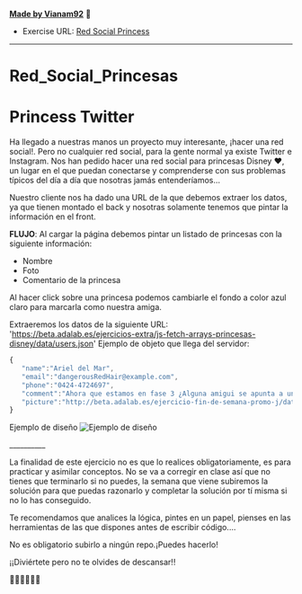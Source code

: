 **[Made by Vianam92](https://github.com/Vianam92)** 🤖️

- Exercise URL: [Red Social Princess](vianam92.github.io/Red_Social_princesas/)

---
# Red_Social_Princesas

# Princess Twitter 
Ha llegado a nuestras manos un proyecto muy interesante, ¡hacer una red social!. Pero no cualquier red social, para la gente normal ya existe Twitter e Instagram. Nos han pedido hacer una red social para princesas Disney ❤️, un lugar en el que puedan conectarse y comprenderse con sus problemas típicos del día a día que nosotras jamás entenderíamos...

Nuestro cliente nos ha dado una URL de la que debemos extraer los datos, ya que tienen montado el back y nosotras solamente tenemos que pintar la información en el front.

**FLUJO**:
Al cargar la página debemos pintar un listado de princesas con la siguiente información:
- Nombre
- Foto
- Comentario de la princesa

Al hacer click sobre una princesa podemos cambiarle el fondo a color azul claro para marcarla como nuestra amiga.

Extraeremos los datos de la siguiente URL: 'https://beta.adalab.es/ejercicios-extra/js-fetch-arrays-princesas-disney/data/users.json'
Ejemplo de objeto que llega del servidor:

 ```js
{
	"name":"Ariel del Mar",
	"email":"dangerousRedHair@example.com",
	"phone":"0424-4724697",
	"comment":"Ahora que estamos en fase 3 ¿Alguna amigui se apunta a una mariscada el Sábado?",
	"picture":"http://beta.adalab.es/ejercicio-fin-de-semana-promo-j/data/images/ariel.jpg"
}
```

Ejemplo de diseño
![Ejemplo de diseño](princess-twitter.png)

\_\_\_\_\_\_\_\_\_\_

La finalidad de este ejercicio no es que lo realices obligatoriamente, es para practicar y asimilar conceptos. No se va a corregir en clase así que no tienes que terminarlo si no puedes, la semana que viene subiremos la solución para que puedas razonarlo y completar la solución por tí misma si no lo has conseguido.

Te recomendamos que analices la lógica, pintes en un papel, pienses en las herramientas de las que dispones antes de escribir código....

No es obligatorio subirlo a ningún repo.¡Puedes hacerlo!

¡¡Diviértete pero no te olvides de descansar!!

🦄🦄🦄💩💩💩
